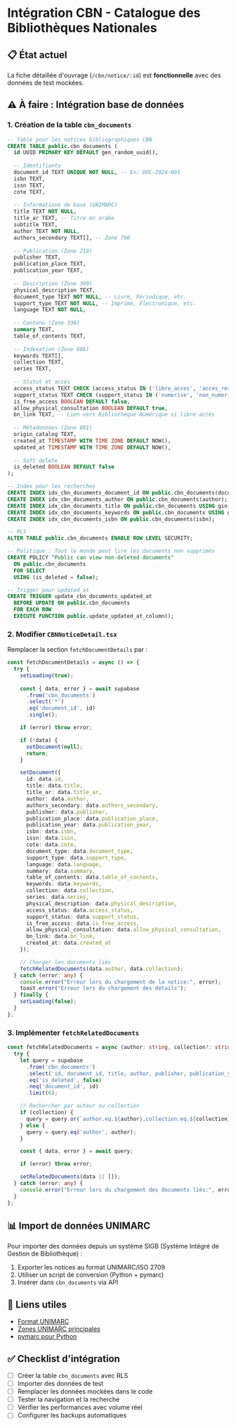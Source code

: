 # Intégration CBN - Catalogue des Bibliothèques Nationales

## 📋 État actuel

La fiche détaillée d'ouvrage (`/cbn/notice/:id`) est **fonctionnelle** avec des données de test mockées.

## ⚠️ À faire : Intégration base de données

### 1. Création de la table `cbn_documents`

```sql
-- Table pour les notices bibliographiques CBN
CREATE TABLE public.cbn_documents (
  id UUID PRIMARY KEY DEFAULT gen_random_uuid(),
  
  -- Identifiants
  document_id TEXT UNIQUE NOT NULL, -- Ex: DOC-2024-001
  isbn TEXT,
  issn TEXT,
  cote TEXT,
  
  -- Informations de base (UNIMARC)
  title TEXT NOT NULL,
  title_ar TEXT, -- Titre en arabe
  subtitle TEXT,
  author TEXT NOT NULL,
  authors_secondary TEXT[], -- Zone 700
  
  -- Publication (Zone 210)
  publisher TEXT,
  publication_place TEXT,
  publication_year TEXT,
  
  -- Description (Zone 300)
  physical_description TEXT,
  document_type TEXT NOT NULL, -- Livre, Périodique, etc.
  support_type TEXT NOT NULL, -- Imprimé, Électronique, etc.
  language TEXT NOT NULL,
  
  -- Contenu (Zone 330)
  summary TEXT,
  table_of_contents TEXT,
  
  -- Indexation (Zone 606)
  keywords TEXT[],
  collection TEXT,
  series TEXT,
  
  -- Statut et accès
  access_status TEXT CHECK (access_status IN ('libre_acces', 'acces_restreint', 'consultation_physique')) NOT NULL,
  support_status TEXT CHECK (support_status IN ('numerise', 'non_numerise', 'libre_acces')) NOT NULL,
  is_free_access BOOLEAN DEFAULT false,
  allow_physical_consultation BOOLEAN DEFAULT true,
  bn_link TEXT, -- Lien vers Bibliothèque Numérique si libre accès
  
  -- Métadonnées (Zone 801)
  origin_catalog TEXT,
  created_at TIMESTAMP WITH TIME ZONE DEFAULT NOW(),
  updated_at TIMESTAMP WITH TIME ZONE DEFAULT NOW(),
  
  -- Soft delete
  is_deleted BOOLEAN DEFAULT false
);

-- Index pour les recherches
CREATE INDEX idx_cbn_documents_document_id ON public.cbn_documents(document_id);
CREATE INDEX idx_cbn_documents_author ON public.cbn_documents(author);
CREATE INDEX idx_cbn_documents_title ON public.cbn_documents USING gin(to_tsvector('french', title));
CREATE INDEX idx_cbn_documents_keywords ON public.cbn_documents USING gin(keywords);
CREATE INDEX idx_cbn_documents_isbn ON public.cbn_documents(isbn);

-- RLS
ALTER TABLE public.cbn_documents ENABLE ROW LEVEL SECURITY;

-- Politique : Tout le monde peut lire les documents non supprimés
CREATE POLICY "Public can view non-deleted documents"
  ON public.cbn_documents
  FOR SELECT
  USING (is_deleted = false);

-- Trigger pour updated_at
CREATE TRIGGER update_cbn_documents_updated_at
  BEFORE UPDATE ON public.cbn_documents
  FOR EACH ROW
  EXECUTE FUNCTION public.update_updated_at_column();
```

### 2. Modifier `CBNNoticeDetail.tsx`

Remplacer la section `fetchDocumentDetails` par :

```typescript
const fetchDocumentDetails = async () => {
  try {
    setLoading(true);
    
    const { data, error } = await supabase
      .from('cbn_documents')
      .select('*')
      .eq('document_id', id)
      .single();

    if (error) throw error;

    if (!data) {
      setDocument(null);
      return;
    }

    setDocument({
      id: data.id,
      title: data.title,
      title_ar: data.title_ar,
      author: data.author,
      authors_secondary: data.authors_secondary,
      publisher: data.publisher,
      publication_place: data.publication_place,
      publication_year: data.publication_year,
      isbn: data.isbn,
      issn: data.issn,
      cote: data.cote,
      document_type: data.document_type,
      support_type: data.support_type,
      language: data.language,
      summary: data.summary,
      table_of_contents: data.table_of_contents,
      keywords: data.keywords,
      collection: data.collection,
      series: data.series,
      physical_description: data.physical_description,
      access_status: data.access_status,
      support_status: data.support_status,
      is_free_access: data.is_free_access,
      allow_physical_consultation: data.allow_physical_consultation,
      bn_link: data.bn_link,
      created_at: data.created_at
    });

    // Charger les documents liés
    fetchRelatedDocuments(data.author, data.collection);
  } catch (error: any) {
    console.error("Erreur lors du chargement de la notice:", error);
    toast.error("Erreur lors du chargement des détails");
  } finally {
    setLoading(false);
  }
};
```

### 3. Implémenter `fetchRelatedDocuments`

```typescript
const fetchRelatedDocuments = async (author: string, collection?: string) => {
  try {
    let query = supabase
      .from('cbn_documents')
      .select('id, document_id, title, author, publisher, publication_year, document_type, support_type, language, access_status, support_status, is_free_access, allow_physical_consultation, created_at')
      .eq('is_deleted', false)
      .neq('document_id', id)
      .limit(6);

    // Rechercher par auteur ou collection
    if (collection) {
      query = query.or(`author.eq.${author},collection.eq.${collection}`);
    } else {
      query = query.eq('author', author);
    }

    const { data, error } = await query;

    if (error) throw error;

    setRelatedDocuments(data || []);
  } catch (error: any) {
    console.error("Erreur lors du chargement des documents liés:", error);
  }
};
```

## 📊 Import de données UNIMARC

Pour importer des données depuis un système SIGB (Système Intégré de Gestion de Bibliothèque) :

1. Exporter les notices au format UNIMARC/ISO 2709
2. Utiliser un script de conversion (Python + pymarc)
3. Insérer dans `cbn_documents` via API

## 🔗 Liens utiles

- [Format UNIMARC](https://www.transition-bibliographique.fr/unimarc/)
- [Zones UNIMARC principales](https://www.transition-bibliographique.fr/unimarc/manuel-unimarc-format-bibliographique/)
- [pymarc pour Python](https://pypi.org/project/pymarc/)

## ✅ Checklist d'intégration

- [ ] Créer la table `cbn_documents` avec RLS
- [ ] Importer des données de test
- [ ] Remplacer les données mockées dans le code
- [ ] Tester la navigation et la recherche
- [ ] Vérifier les performances avec volume réel
- [ ] Configurer les backups automatiques
